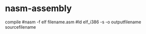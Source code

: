# nasm-assembly

compile
#nasm -f elf filename.asm
#ld elf_i386 -s -o outputfilename sourcefilename
